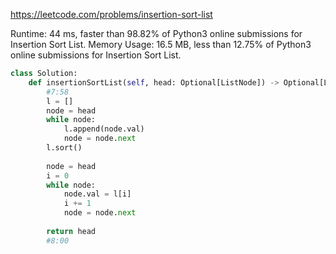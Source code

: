 https://leetcode.com/problems/insertion-sort-list


Runtime: 44 ms, faster than 98.82% of Python3 online submissions for Insertion Sort List.
Memory Usage: 16.5 MB, less than 12.75% of Python3 online submissions for Insertion Sort List.



```python
class Solution:
    def insertionSortList(self, head: Optional[ListNode]) -> Optional[ListNode]:
        #7:58
        l = []
        node = head
        while node:
            l.append(node.val)
            node = node.next
        l.sort()
        
        node = head
        i = 0
        while node:
            node.val = l[i]
            i += 1
            node = node.next
        
        return head
        #8:00
```